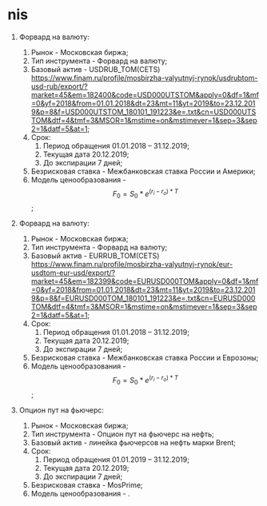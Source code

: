 # nis
1. Форвард на валюту:  
      1. Рынок - Московская биржа;  
      2. Тип инструмента - Форвард на валюту;  
      3. Базовый актив - USDRUB_TOM(CETS) https://www.finam.ru/profile/mosbirzha-valyutnyj-rynok/usdrubtom-usd-rub/export/?market=45&em=182400&code=USD000UTSTOM&apply=0&df=1&mf=0&yf=2018&from=01.01.2018&dt=23&mt=11&yt=2019&to=23.12.2019&p=8&f=USD000UTSTOM_180101_191223&e=.txt&cn=USD000UTSTOM&dtf=4&tmf=3&MSOR=1&mstime=on&mstimever=1&sep=3&sep2=1&datf=5&at=1;    
      4. Срок:    
          1. Период обращения 01.01.2018 – 31.12.2019;    
          2. Текущая дата 20.12.2019;  
          3. До экспирации 7 дней;  
      5. Безрисковая ставка - Межбанковская ставка России и Америки;  
      6. Модель ценообразования - $$F_0 = S_0*e^{(r_i-r_o)*T}$$;  
2. Форвард на валюту:  
      1. Рынок - Московская биржа;  
      2. Тип инструмента - Форвард на валюту;  
      3. Базовый актив - EURRUB_TOM(CETS) https://www.finam.ru/profile/mosbirzha-valyutnyj-rynok/eur-usdtom-eur-usd/export/?market=45&em=182399&code=EURUSD000TOM&apply=0&df=1&mf=0&yf=2018&from=01.01.2018&dt=23&mt=11&yt=2019&to=23.12.2019&p=8&f=EURUSD000TOM_180101_191223&e=.txt&cn=EURUSD000TOM&dtf=4&tmf=3&MSOR=1&mstime=on&mstimever=1&sep=3&sep2=1&datf=5&at=1;  
      4. Срок:  
            1. Период обращения 01.01.2018 – 31.12.2019;  
            2. Текущая дата 20.12.2019;  
            3. До экспирации 7 дней;  
      5. Безрисковая ставка - Межбанковская ставка России и Еврозоны;  
      6. Модель ценообразования - $$F_0 = S_0*e^{(r_i-r_o)*T}$$;  
   
3. Опцион пут на фьючерс:  
      1. Рынок - Московская биржа;  
      2. Тип инструмента - Опцион пут на фьючерс на нефть;  
      3. Базовый актив - линейка фьючерсов на нефть марки Brent;  
      4. Срок:  
            1. Период обращения 01.01.2019 – 31.12.2019;  
            2. Текущая дата 20.12.2019;  
            3. До экспирации 7 дней;  
      5. Безрисковая ставка - MosPrime;  
      6. Модель ценообразования - .
